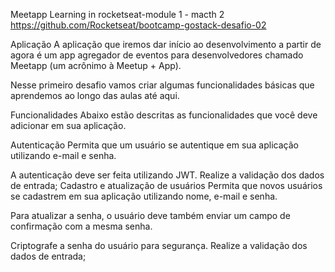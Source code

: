 Meetapp
Learning in rocketseat-module 1 - macth 2 https://github.com/Rocketseat/bootcamp-gostack-desafio-02

Aplicação
A aplicação que iremos dar início ao desenvolvimento a partir de agora é um app agregador de eventos para desenvolvedores chamado Meetapp (um acrônimo à Meetup + App).

Nesse primeiro desafio vamos criar algumas funcionalidades básicas que aprendemos ao longo das aulas até aqui.

Funcionalidades
Abaixo estão descritas as funcionalidades que você deve adicionar em sua aplicação.

Autenticação
Permita que um usuário se autentique em sua aplicação utilizando e-mail e senha.

A autenticação deve ser feita utilizando JWT.
Realize a validação dos dados de entrada;
Cadastro e atualização de usuários
Permita que novos usuários se cadastrem em sua aplicação utilizando nome, e-mail e senha.

Para atualizar a senha, o usuário deve também enviar um campo de confirmação com a mesma senha.

Criptografe a senha do usuário para segurança.
Realize a validação dos dados de entrada;
